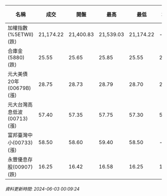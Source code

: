 | 名稱 | 成交 | 開盤 | 最高 | 最低 | 均價 | 成交金額(億) | 昨收 | 漲跌幅 | 漲跌 | 總量 | 昨量 | 振幅 |
| -------- | -------- | -------- | -------- |-------- | -------- | -------- |-------- |-------- |-------- | -------- | -------- |-------- |
|加權指數(%5ETWII) (跌)|21,174.22|21,400.83|21,539.03|21,174.22|-|6,664.78|21,364.48|0.89%|190.26|11,772,671|0|1.71%|
|合庫金(5880) (跌)|25.55|25.65|25.85|25.55|25.61|17.82|25.70|0.58%|0.15|69,595|25,334|1.17%|
|元大美債20年(00679B) (漲)|28.75|28.73|28.79|28.70|28.75|14.42|28.50|0.88%|0.25|50,134|70,579|0.32%|
|元大台灣高息低波(00713) (漲)|57.40|57.35|57.75|57.30|57.50|2.45|57.20|0.35%|0.20|4,263|6,033|0.79%|
|富邦臺灣中小(00733) (漲)|58.50|58.60|59.40|58.50|-|1.39|58.40|0.17%|0.10|2,359|1,727|1.54%|
|永豐優息存股(00907) (跌)|16.25|16.42|16.58|16.25|16.38|1.57|16.29|0.25%|0.04|9,605|1,836|2.03%|
###### 資料更新時間: 2024-06-03 00:09:24